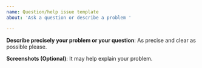 ```yaml
---
name: Question/help issue template
about: 'Ask a question or describe a problem '

---
```


<!-- This form is for question/help only.

+ If you want to report a bug, please use this form: 

https://github.com/IllIlIlIlI/h/issues/new?template=bug_report.md


+ If you want to request a feature or suggest an idea, please use this form: 

https://github.com/IllIlIlIlI/h/issues/new?template=feature.md

-->


**Describe precisely your problem or your question**:
As precise and clear as possible please.

**Screenshots (Optional)**: 
It may help explain your problem.
